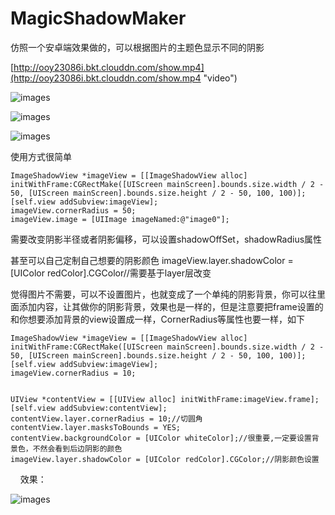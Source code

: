 # MagicShadowMaker
仿照一个安卓端效果做的，可以根据图片的主题色显示不同的阴影

[http://ooy23086i.bkt.clouddn.com/show.mp4](http://ooy23086i.bkt.clouddn.com/show.mp4 "video")

![images](http://ooy23086i.bkt.clouddn.com/show1.png)

![images](http://ooy23086i.bkt.clouddn.com/show2.png)

![images](http://ooy23086i.bkt.clouddn.com/show3.png)

使用方式很简单

    ImageShadowView *imageView = [[ImageShadowView alloc] initWithFrame:CGRectMake([UIScreen mainScreen].bounds.size.width / 2 - 50, [UIScreen mainScreen].bounds.size.height / 2 - 50, 100, 100)];
    [self.view addSubview:imageView];
    imageView.cornerRadius = 50;
    imageView.image = [UIImage imageNamed:@"image0"];

需要改变阴影半径或者阴影偏移，可以设置shadowOffSet，shadowRadius属性

甚至可以自己定制自己想要的阴影颜色
imageView.layer.shadowColor = [UIColor redColor].CGColor//需要基于layer层改变

觉得图片不需要，可以不设置图片，也就变成了一个单纯的阴影背景，你可以往里面添加内容，让其做你的阴影背景，效果也是一样的，但是注意要把frame设置的和你想要添加背景的view设置成一样，CornerRadius等属性也要一样，如下

    ImageShadowView *imageView = [[ImageShadowView alloc] initWithFrame:CGRectMake([UIScreen mainScreen].bounds.size.width / 2 - 50, [UIScreen mainScreen].bounds.size.height / 2 - 50, 100, 100)];
    [self.view addSubview:imageView];
    imageView.cornerRadius = 10;
    
    
    UIView *contentView = [[UIView alloc] initWithFrame:imageView.frame];
    [self.view addSubview:contentView];
    contentView.layer.cornerRadius = 10;//切圆角
    contentView.layer.masksToBounds = YES;
    contentView.backgroundColor = [UIColor whiteColor];//很重要,一定要设置背景色，不然会看到后边阴影的颜色
    imageView.layer.shadowColor = [UIColor redColor].CGColor;//阴影颜色设置
    
效果：

![images](http://ooy23086i.bkt.clouddn.com/show4.png)

